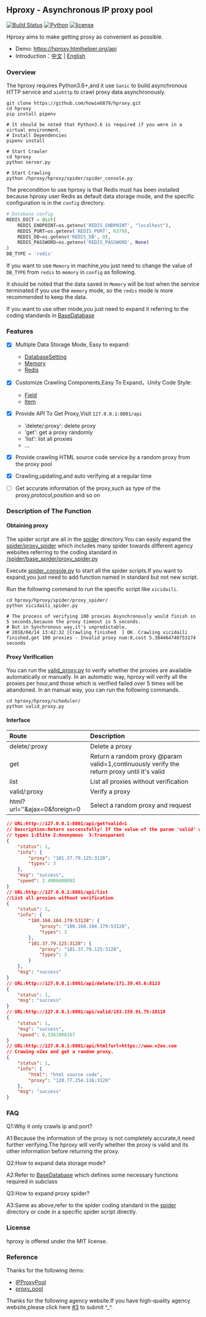 ## Hproxy - Asynchronous IP proxy pool

[![Build Status](https://travis-ci.org/howie6879/hproxy.svg?branch=master)](https://travis-ci.org/howie6879/hproxy) [![Python](https://img.shields.io/badge/python-3.6%2B-orange.svg)](https://github.com/howie6879/hproxy) [![license](https://img.shields.io/github/license/howie6879/hproxy.svg)](https://github.com/howie6879/hproxy) 

Hproxy aims to make getting proxy as convenient as possible.

- Demo: https://hproxy.htmlhelper.org/api
- Introduction：[中文](./ZH_README.md) | [English](./README.md)

### Overview

The hproxy requires Python3.6+,and it use `Sanic` to build asynchronous HTTP service and `aiohttp` to crawl proxy data asynchronously.

``` shell
git clone https://github.com/howie6879/hproxy.git
cd hproxy
pip install pipenv

# It should be noted that Python3.6 is required if you were in a virtual environment.
# Install Dependencies
pipenv install

# Start Crawler
cd hproxy
python server.py

# Start Crawling
python /hproxy/hproxy/spider/spider_console.py

```

The precondition to use hproxy is that Redis must has been installed because hproxy user Redis as default data storage mode,
and the specific configuration is in the `config` directory.

``` python
# Database config
REDIS_DICT = dict(
    REDIS_ENDPOINT=os.getenv('REDIS_ENDPOINT', "localhost"),
    REDIS_PORT=os.getenv('REDIS_PORT', 6379),
    REDIS_DB=os.getenv('REDIS_DB', 0),
    REDIS_PASSWORD=os.getenv('REDIS_PASSWORD', None)
)
DB_TYPE = 'redis'
```

If you want to use `Memory` in machine,you just need to change the value of `DB_TYPE` from `redis`
to `memory` in `config` as following.

It should be noted that the data saved in `Memory` will be lost when the service terminated if you use the `memory` mode,
so the `redis` mode is more recommended to keep the data.

If you want to use other mode,you just need to expand it referring to the coding standards in [BaseDatabase](https://github.com/howie6879/hproxy/blob/master/hproxy/database/base_database.py)

### Features

- [x] Multiple Data Storage Mode, Easy to expand:
    - [DatabaseSetting](https://github.com/howie6879/hproxy/blob/master/hproxy/database/db_setting.py)
    - [Memory](https://github.com/howie6879/hproxy/blob/master/hproxy/database/backends/memory_database.py)
    - [Redis](https://github.com/howie6879/hproxy/blob/master/hproxy/database/backends/redis_database.py)


- [x] Customize Crawling Components,Easy To Expand，Unity Code Style:
    - [Field](https://github.com/howie6879/hproxy/blob/master/hproxy/spider/base/field.py)
    - [Item](https://github.com/howie6879/hproxy/blob/master/hproxy/spider/base/item.py)

- [x] Provide API To Get Proxy,Visit `127.0.0.1:8001/api`
    - 'delete/:proxy': delete proxy
    - 'get': get a proxy randomly
    - 'list': list all proxies
    - ...

- [x] Provide crawling HTML source code service by a random proxy  from the proxy pool
- [x] Crawling,updating,and auto verifying at a regular time
- [ ] Get accurate information of the proxy,such as type of the proxy,protocol,position and so on

### Description of The Function

#### Obtaining proxy

The spider script are all in the [spider](https://github.com/howie6879/hproxy/tree/master/hproxy/spider) directory.You can easily expand the [spider/proxy_spider](https://github.com/howie6879/hproxy/tree/master/hproxy/spider/proxy_spider) which includes many spider towards different agency websites referring to the coding standard in [/spider/base_spider/proxy_spider.py](https://github.com/howie6879/hproxy/blob/master/hproxy/spider/base_spider/proxy_spider.py)

Execute [spider_console.py](https://github.com/howie6879/hproxy/blob/master/hproxy/spider/spider_console.py) to start all the spider scripts.If you want to expand,you just need to add function named in standard but not new script. 

Run the following command to run the specific script like `xicidaili`.

``` shell
cd hproxy/hproxy/spider/proxy_spider/
python xicidaili_spider.py

# The process of verifying 100 proxies Asynchronously would finish in 5 seconds,because the proxy timeout is 5 seconds. 
# But in Synchronous way,it's unpredictable.
# 2018/04/14 13:42:32 [Crawling finished  ] OK. Crawling xicidaili finished,get 100 proxies - Invalid proxy num:8,cost 5.384464740753174 seconds
```

#### Proxy Verification

You can run the [valid_proxy.py](https://github.com/howie6879/hproxy/master/hproxy/scheduler/valid_proxy.py) to verify whether the proxies are available automatically or manually. 
In an automatic way, hproxy will verify all the proxies per hour,and those which is verified failed over 5 times will be abandoned.
In an manual way, you can run the following commands.


``` shell
cd hproxy/hproxy/scheduler/
python valid_proxy.py
```

#### Interface

| Route                                 | Description                                                         |
| :------------------------------------ | :----------------------------------------------------------- |
| delete/:proxy                         | Delete a proxy                                               |
| get                                   | Return a random proxy @param valid=1,continuously verify the return proxy until it's valid|
| list                                  | List all proxies without verification                               |
| valid/:proxy                          | Verify a proxy                                              |
| html?url=''&ajax=0&foreign=0          | Select a random proxy and request                                    |

``` json
// URL:http://127.0.0.1:8001/api/get?valid=1
// Description:Return successfully! If the value of the param 'valid' which is set to 1 as default is equal to 1,it will also return the value of param 'speed'.
// types 1:Elite 2:Anonymous  3:Transparent
{
    "status": 1,
    "info": {
        "proxy": "101.37.79.125:3128",
        "types": 3
    },
    "msg": "success",
    "speed": 2.4909408092
}
// URL:http://127.0.0.1:8001/api/list
//List all proxies without verification   
{
    "status": 1,
    "info": {
        "180.168.184.179:53128": {
            "proxy": "180.168.184.179:53128",
            "types": 3
        },
        "101.37.79.125:3128": {
            "proxy": "101.37.79.125:3128",
            "types": 3
        }
    },
    "msg": "success"
}
// URL:http://127.0.0.1:8001/api/delete/171.39.45.6:8123
{
    "status": 1,
    "msg": "success"
}
// URL:http://127.0.0.1:8001/api/valid/183.159.91.75:18118
{
    "status": 1,
    "msg": "success",
    "speed": 0.3361008167
}
// URL:http://127.0.0.1:8001/api/html?url=https://www.v2ex.com
// Crawing v2ex and get a random proxy.
{
    "status": 1,
    "info": {
        "html": "html source code",
        "proxy": "120.77.254.116:3128"
    },
    "msg": "success"
}
```

### FAQ

Q1:Why it only crawls ip and port?

A1:Because the information of the proxy is not completely accurate,it need further verifying.The hproxy will verify whether the proxy is valid and its other information before returning the proxy.

Q2:How to expand data storage mode?

A2:Refer to [BaseDatabase](https://github.com/howie6879/hproxy/blob/master/hproxy/database/base_database.py) which defines some necessary functions required in subclass

Q3:How to expand proxy spider?

A3:Same as above,refer to the spider coding standard in the [spider](https://github.com/howie6879/hproxy/tree/master/hproxy/spider) directory or code in a specific spider script directly. 

### License

hproxy is offered under the MIT license.

### Reference

Thanks for the following items:

- [IPProxyPool](https://github.com/qiyeboy/IPProxyPool)
- [proxy_pool](https://github.com/jhao104/proxy_pool)

Thanks for the following agency website.If you have high-quality agency website,please click here [#3](https://github.com/howie6879/hproxy/issues/3) to submit ^_^.
